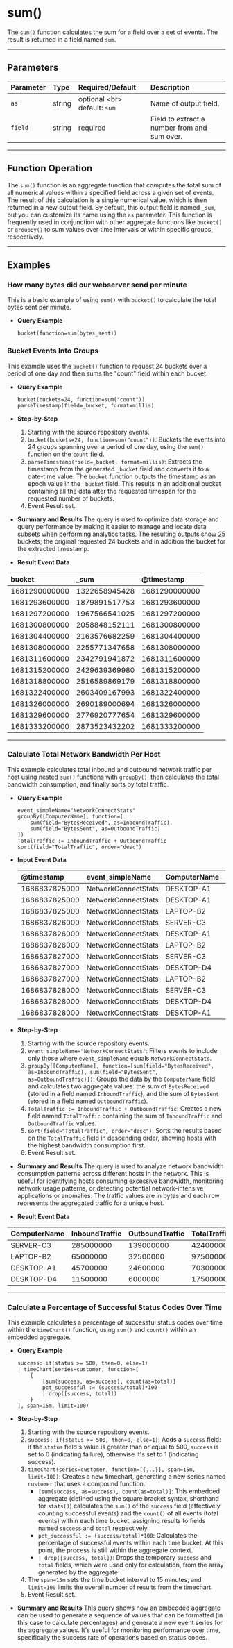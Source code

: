 # sum()

The `sum()` function calculates the sum for a field over a set of events. The result is returned in a field named `sum`.

***

## Parameters

| Parameter | Type | Required/Default | Description |
| :--- | :--- | :--- | :--- |
| `as` | string | optional \<br\> default: `sum` | Name of output field. |
| `field` | string | required | Field to extract a number from and sum over. |

***

## Function Operation

The `sum()` function is an aggregate function that computes the total sum of all numerical values within a specified field across a given set of events. The result of this calculation is a single numerical value, which is then returned in a new output field. By default, this output field is named `_sum`, but you can customize its name using the `as` parameter. This function is frequently used in conjunction with other aggregate functions like `bucket()` or `groupBy()` to sum values over time intervals or within specific groups, respectively.

***

## Examples

### How many bytes did our webserver send per minute

This is a basic example of using `sum()` with `bucket()` to calculate the total bytes sent per minute.

  * **Query Example**
    ```
    bucket(function=sum(bytes_sent))
    ```

### Bucket Events Into Groups

This example uses the `bucket()` function to request 24 buckets over a period of one day and then sums the "count" field within each bucket.

  * **Query Example**

    ```
    bucket(buckets=24, function=sum("count"))
    parseTimestamp(field=_bucket, format=millis)
    ```

  * **Step-by-Step**

    1.  Starting with the source repository events.
    2.  `bucket(buckets=24, function=sum("count"))`: Buckets the events into 24 groups spanning over a period of one day, using the `sum()` function on the `count` field.
    3.  `parseTimestamp(field=_bucket, format=millis)`: Extracts the timestamp from the generated `_bucket` field and converts it to a date-time value. The `bucket` function outputs the timestamp as an epoch value in the `_bucket` field. This results in an additional bucket containing all the data after the requested timespan for the requested number of buckets.
    4.  Event Result set.

  * **Summary and Results**
    The query is used to optimize data storage and query performance by making it easier to manage and locate data subsets when performing analytics tasks. The resulting outputs show 25 buckets; the original requested 24 buckets and in addition the bucket for the extracted timestamp.

  * **Result Event Data**

| bucket | \_sum | @timestamp |
| :--- | :--- | :--- |
| 1681290000000 | 1322658945428 | 1681290000000 |
| 1681293600000 | 1879891517753 | 1681293600000 |
| 1681297200000 | 1967566541025 | 1681297200000 |
| 1681300800000 | 2058848152111 | 1681300800000 |
| 1681304400000 | 2163576682259 | 1681304400000 |
| 1681308000000 | 2255771347658 | 1681308000000 |
| 1681311600000 | 2342791941872 | 1681311600000 |
| 1681315200000 | 2429639369980 | 1681315200000 |
| 1681318800000 | 2516589869179 | 1681318800000 |
| 1681322400000 | 2603409167993 | 1681322400000 |
| 1681326000000 | 2690189000694 | 1681326000000 |
| 1681329600000 | 2776920777654 | 1681329600000 |
| 1681333200000 | 2873523432202 | 1681333200000 |

---

### Calculate Total Network Bandwidth Per Host

This example calculates total inbound and outbound network traffic per host using nested `sum()` functions with `groupBy()`, then calculates the total bandwidth consumption, and finally sorts by total traffic.

  * **Query Example**

    ```
    event_simpleName="NetworkConnectStats"
    groupBy([ComputerName], function=[
        sum(field="BytesReceived", as=InboundTraffic),
        sum(field="BytesSent", as=OutboundTraffic)
    ])
    TotalTraffic := InboundTraffic + OutboundTraffic
    sort(field="TotalTraffic", order="desc")
    ```

  * **Input Event Data**

    | @timestamp | event\_simpleName | ComputerName | BytesReceived | BytesSent |
    | :--- | :--- | :--- | :--- | :--- |
    | 1686837825000 | NetworkConnectStats | DESKTOP-A1 | 15000000 | 8000000 |
    | 1686837825000 | NetworkConnectStats | DESKTOP-A1 | 8900000 | 4600000 |
    | 1686837825000 | NetworkConnectStats | LAPTOP-B2 | 25000000 | 12500000 |
    | 1686837826000 | NetworkConnectStats | SERVER-C3 | 95000000 | 47000000 |
    | 1686837826000 | NetworkConnectStats | DESKTOP-A1 | 12000000 | 6000000 |
    | 1686837826000 | NetworkConnectStats | LAPTOP-B2 | 18000000 | 9000000 |
    | 1686837827000 | NetworkConnectStats | SERVER-C3 | 85000000 | 42000000 |
    | 1686837827000 | NetworkConnectStats | DESKTOP-D4 | 5000000 | 2500000 |
    | 1686837827000 | NetworkConnectStats | LAPTOP-B2 | 22000000 | 11000000 |
    | 1686837828000 | NetworkConnectStats | SERVER-C3 | 105000000 | 50000000 |
    | 1686837828000 | NetworkConnectStats | DESKTOP-D4 | 6500000 | 3500000 |
    | 1686837828000 | NetworkConnectStats | DESKTOP-A1 | 9800000 | 5000000 |

  * **Step-by-Step**

    1.  Starting with the source repository events.
    2.  `event_simpleName="NetworkConnectStats"`: Filters events to include only those where `event_simpleName` equals `NetworkConnectStats`.
    3.  `groupBy([ComputerName], function=[sum(field="BytesReceived", as=InboundTraffic), sum(field="BytesSent", as=OutboundTraffic)])`: Groups the data by the `ComputerName` field and calculates two aggregate values: the sum of `BytesReceived` (stored in a field named `InboundTraffic`), and the sum of `BytesSent` (stored in a field named `OutboundTraffic`).
    4.  `TotalTraffic := InboundTraffic + OutboundTraffic`: Creates a new field named `TotalTraffic` containing the sum of `InboundTraffic` and `OutboundTraffic` values.
    5.  `sort(field="TotalTraffic", order="desc")`: Sorts the results based on the `TotalTraffic` field in descending order, showing hosts with the highest bandwidth consumption first.
    6.  Event Result set.

  * **Summary and Results**
    The query is used to analyze network bandwidth consumption patterns across different hosts in the network. This is useful for identifying hosts consuming excessive bandwidth, monitoring network usage patterns, or detecting potential network-intensive applications or anomalies. The traffic values are in bytes and each row represents the aggregated traffic for a unique host.

  * **Result Event Data**

| ComputerName | InboundTraffic | OutboundTraffic | TotalTraffic |
| :--- | :--- | :--- | :--- |
| SERVER-C3 | 285000000 | 139000000 | 424000000 |
| LAPTOP-B2 | 65000000 | 32500000 | 97500000 |
| DESKTOP-A1 | 45700000 | 24600000 | 70300000 |
| DESKTOP-D4 | 11500000 | 6000000 | 17500000 |

---

### Calculate a Percentage of Successful Status Codes Over Time

This example calculates a percentage of successful status codes over time within the `timeChart()` function, using `sum()` and `count()` within an embedded aggregate.

  * **Query Example**

    ```
    success: if(status >= 500, then=0, else=1)
    | timeChart(series=customer, function=[
        {
            [sum(success, as=success), count(as=total)]
            pct_successful := (success/total)*100
            | drop([success, total])
        }
    ], span=15m, limit=100)
    ```

  * **Step-by-Step**

    1.  Starting with the source repository events.
    2.  `success: if(status >= 500, then=0, else=1)`: Adds a `success` field: if the `status` field's value is greater than or equal to 500, `success` is set to 0 (indicating failure), otherwise it's set to 1 (indicating success).
    3.  `timeChart(series=customer, function=[{...}], span=15m, limit=100)`: Creates a new timechart, generating a new series named `customer` that uses a compound function.
          * `[sum(success, as=success), count(as=total)]`: This embedded aggregate (defined using the square bracket syntax, shorthand for `stats()`) calculates the `sum()` of the `success` field (effectively counting successful events) and the `count()` of all events (total events) within each time bucket, assigning results to fields named `success` and `total` respectively.
          * `pct_successful := (success/total)*100`: Calculates the percentage of successful events within each time bucket. At this point, the process is still within the aggregate context.
          * `| drop([success, total])`: Drops the temporary `success` and `total` fields, which were used only for calculation, from the array generated by the aggregate.
    4.  The `span=15m` sets the time bucket interval to 15 minutes, and `limit=100` limits the overall number of results from the timechart.
    5.  Event Result set.

  * **Summary and Results**
    This query shows how an embedded aggregate can be used to generate a sequence of values that can be formatted (in this case to calculate percentages) and generate a new event series for the aggregate values. It's useful for monitoring performance over time, specifically the success rate of operations based on status codes.
